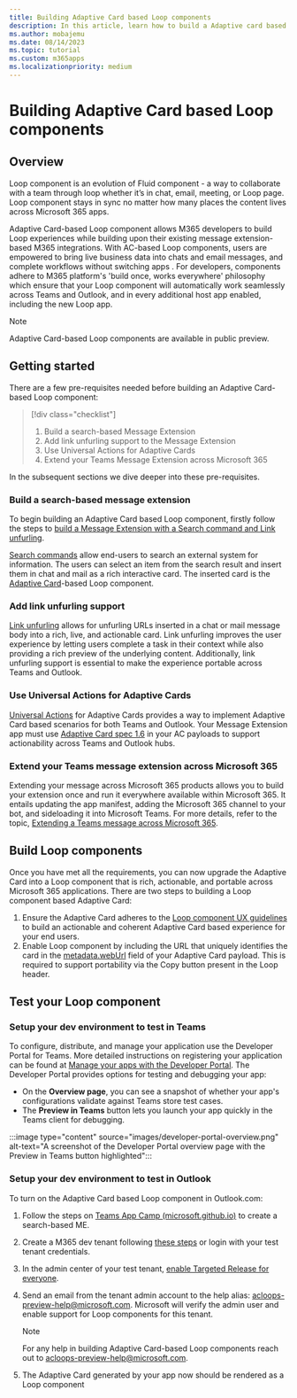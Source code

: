```yaml
---
title: Building Adaptive Card based Loop components
description: In this article, learn how to build a Adaptive card based Loop component.
ms.author: mobajemu
ms.date: 08/14/2023
ms.topic: tutorial
ms.custom: m365apps
ms.localizationpriority: medium
---
```


# Building Adaptive Card based Loop components

## Overview

Loop component is an evolution of Fluid component - a way to collaborate with a team through loop whether it’s in chat, email, meeting, or Loop page. Loop component stays in sync no matter how many places the content lives across Microsoft 365 apps.

Adaptive Card-based Loop component allows M365 developers to build Loop experiences while building upon their existing message extension-based M365 integrations. With AC-based Loop components, users are empowered to bring live business data into chats and email messages, and complete workflows without switching apps . For developers, components adhere to M365 platform's 'build once, works everywhere' philosophy which ensure that your Loop component will automatically work seamlessly across Teams and Outlook, and in every additional host app enabled, including the new Loop app.

> [!NOTE]
> Adaptive Card-based Loop components are available in public preview.

## Getting started

There are a few pre-requisites needed before building an Adaptive Card-based Loop component:

> [!div class="checklist"]
>
> 1. Build a search-based Message Extension
> 1. Add link unfurling support to the Message Extension
> 1. Use Universal Actions for Adaptive Cards
> 1. Extend your Teams Message Extension across Microsoft 365

In the subsequent sections we dive deeper into these pre-requisites.

### Build a search-based message extension

To begin building an Adaptive Card based Loop component, firstly follow the steps to [build a Message Extension with a Search command and Link unfurling](../messaging-extensions/what-are-messaging-extensions.md).

[Search commands](../sbs-messagingextension-searchcommand.yml) allow end-users to search an external system for information. The users can select an item from the search result and insert them in chat and mail as a rich interactive card. The inserted card is the [Adaptive Card](../task-modules-and-cards/cards/cards-reference.md#adaptive-card)-based Loop component.

### Add link unfurling support

[Link unfurling](../messaging-extensions/how-to/link-unfurling.md) allows for unfurling URLs inserted in a chat or mail message body into a rich, live, and actionable card. Link unfurling improves the user experience by letting users complete a task in their context while also providing a rich preview of the underlying content. Additionally, link unfurling support is essential to make the experience portable across Teams and Outlook.

### Use Universal Actions for Adaptive Cards

[Universal Actions](../task-modules-and-cards/cards/Universal-actions-for-adaptive-cards/Work-with-Universal-Actions-for-Adaptive-Cards.md) for Adaptive Cards provides a way to implement Adaptive Card based scenarios for both Teams and Outlook. Your Message Extension app must use [Adaptive Card spec 1.6](https://github.com/microsoft/adaptivecards/pull/7105) in your AC payloads to support actionability across Teams and Outlook hubs.

### Extend your Teams message extension across Microsoft 365

Extending your message across Microsoft 365 products allows you to build your extension once and run it everywhere available within Microsoft 365. It entails updating the app manifest, adding the Microsoft 365 channel to your bot, and sideloading it into Microsoft Teams. For more details, refer to the topic, [Extending a Teams message across Microsoft 365](extend-m365-teams-message-extension.md).

## Build Loop components

Once you have met all the requirements, you can now upgrade the Adaptive Card into a Loop component that is rich, actionable, and portable across Microsoft 365 applications. There are two steps to building a Loop component based Adaptive Card:

1. Ensure the Adaptive Card adheres to the [Loop component UX guidelines](loop-ux-guide.md) to build an actionable and coherent Adaptive Card based experience for your end users.
1. Enable Loop component by including the URL that uniquely identifies the card in the [metadata.webUrl](https://adaptivecards.io/explorer/Metadata.html) field of your Adaptive Card payload. This is required to support portability via the Copy button present in the Loop header.

## Test your Loop component

### Setup your dev environment to test in Teams

To configure, distribute, and manage your application use the Developer Portal for Teams. More detailed instructions on registering your application can be found at [Manage your apps with the Developer Portal](../concepts/build-and-test/teams-developer-portal.md). The Developer Portal provides options for testing and debugging your app:

- On the **Overview page**, you can see a snapshot of whether your app's configurations validate against Teams store
  test cases.
- The **Preview in Teams** button lets you launch your app quickly in the Teams client for debugging.

:::image type="content" source="images/developer-portal-overview.png" alt-text="A screenshot of the Developer Portal overview page with the Preview in Teams button highlighted":::

### Setup your dev environment to test in Outlook

To turn on the Adaptive Card based Loop component in Outlook.com:

1. Follow the steps on [Teams App Camp (microsoft.github.io)](https://microsoft.github.io/app-camp/) to create a search-based ME.
1. Create a M365 dev tenant following [these steps](https://developer.microsoft.com/en-us/microsoft-365/dev-program) or login with your test tenant credentials.
1. In the admin center of your test tenant, [enable Targeted Release for everyone](../microsoft-365/admin/manage/release-options-in-office-365.md).
1. Send an email from the tenant admin account to the help alias: acloops-preview-help@microsoft.com. Microsoft will verify the admin user and enable support for Loop components for this tenant.

   > [!NOTE]
   > For any help in building Adaptive Card-based Loop components reach out to acloops-preview-help@microsoft.com.

1. The Adaptive Card generated by your app now should be rendered as a Loop component

